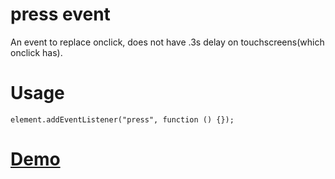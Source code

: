 # press event

An event to replace onclick, does not have .3s delay on touchscreens(which onclick has).

# Usage
```
element.addEventListener("press", function () {});
```
# [Demo](http://jsfiddle.net/samarthwiz/QfFZA/embedded/result)

